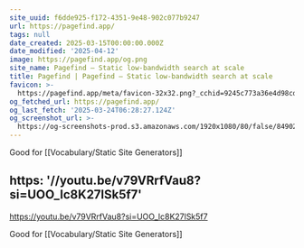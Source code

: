 ```yaml
---
site_uuid: f6dde925-f172-4351-9e48-902c077b9247
url: https://pagefind.app/
tags: null
date_created: 2025-03-15T00:00:00.000Z
date_modified: '2025-04-12'
image: https://pagefind.app/og.png
site_name: Pagefind — Static low-bandwidth search at scale
title: Pagefind | Pagefind — Static low-bandwidth search at scale
favicon: >-
  https://pagefind.app/meta/favicon-32x32.png?_cchid=9245c773a36e4d98cd8cc813cbb9c260
og_fetched_url: https://pagefind.app/
og_last_fetch: '2025-03-24T06:28:27.124Z'
og_screenshot_url: >-
  https://og-screenshots-prod.s3.amazonaws.com/1920x1080/80/false/84902961126d6acec6634e4f5cf181568fa216907e89b9a6076a50dc2f38fc35.jpeg
---
```















































Good for [[Vocabulary/Static Site Generators]]

https: '//youtu.be/v79VRrfVau8?si=UOO_lc8K27lSk5f7'
---
https://youtu.be/v79VRrfVau8?si=UOO_lc8K27lSk5f7

Good for [[Vocabulary/Static Site Generators]]
